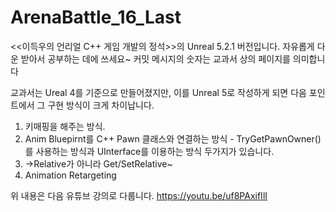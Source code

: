 # ArenaBattle_16_Last
&lt;&lt;이득우의 언리얼 C++ 게임 개발의 정석>>의 Unreal 5.2.1 버전입니다. 자유롭게 다운 받아서 공부하는 데에 쓰세요~
커밋 메시지의 숫자는 교과서 상의 페이지를 의미합니다

교과서는 Ureal 4를 기준으로 만들어졌지만, 이를 Unreal 5로 작성하게 되면 다음 포인트에서 그 구현 방식이 크게 차이납니다.
1. 키매핑을 해주는 방식. 
2. Anim Bluepirnt를 C++ Pawn 클래스와 연결하는 방식 - TryGetPawnOwner()를 사용하는 방식과 UInterface를 이용하는 방식 두가지가 있습니다.
3. ->Relative가 아니라 Get/SetRelative~
4. Animation Retargeting
 
 위 내용은 다음 유튜브 강의로 다룹니다.
 https://youtu.be/uf8PAxifIlI